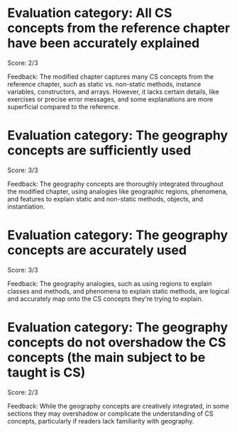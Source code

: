 # Evaluation category: All CS concepts from the reference chapter have been accurately explained

Score: 2/3

Feedback: The modified chapter captures many CS concepts from the reference chapter, such as static vs. non-static methods, instance variables, constructors, and arrays. However, it lacks certain details, like exercises or precise error messages, and some explanations are more superficial compared to the reference.

# Evaluation category: The geography concepts are sufficiently used

Score: 3/3

Feedback: The geography concepts are thoroughly integrated throughout the modified chapter, using analogies like geographic regions, phenomena, and features to explain static and non-static methods, objects, and instantiation.

# Evaluation category: The geography concepts are accurately used

Score: 3/3

Feedback: The geography analogies, such as using regions to explain classes and methods, and phenomena to explain static methods, are logical and accurately map onto the CS concepts they're trying to explain.

# Evaluation category: The geography concepts do not overshadow the CS concepts (the main subject to be taught is CS)

Score: 2/3

Feedback: While the geography concepts are creatively integrated, in some sections they may overshadow or complicate the understanding of CS concepts, particularly if readers lack familiarity with geography.

